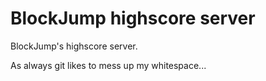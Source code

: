BlockJump highscore server
=========

BlockJump's highscore server.

As always git likes to mess up my whitespace...
